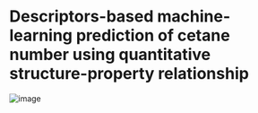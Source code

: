 # Descriptors-based machine-learning prediction of cetane number using quantitative structure-property relationship

![image](https://github.com/RodolfosmFreitas/AI-SyntheticFuel/assets/142793854/47f22359-0e89-4803-ba5b-1270d11ddef3)



